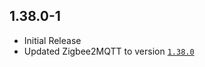 ## 1.38.0-1
- Initial Release
- Updated Zigbee2MQTT to version [`1.38.0`](https://github.com/Koenkk/zigbee2mqtt/releases/tag/1.38.0)

